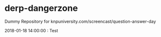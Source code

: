derp-dangerzone
===============

Dummy Repository for knpuniversity.com/screencast/question-answer-day

2018-01-18 14:00:00 : Test 